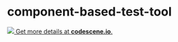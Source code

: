 # component-based-test-tool

[![](https://codescene.io/projects/564/status.svg) Get more details at **codescene.io**.](https://codescene.io/projects/564/jobs/latest-successful/results)
